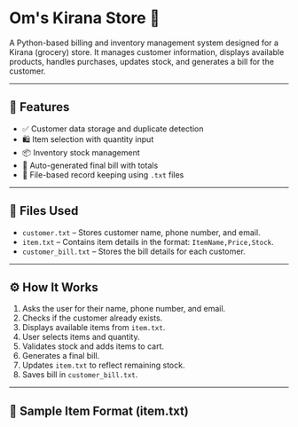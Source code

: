 
# Om's Kirana Store 🛒

A Python-based billing and inventory management system designed for a Kirana (grocery) store. It manages customer information, displays available products, handles purchases, updates stock, and generates a bill for the customer.

---

## 📌 Features

- ✅ Customer data storage and duplicate detection
- 🛍 Item selection with quantity input
- 📦 Inventory stock management
- 🧾 Auto-generated final bill with totals
- 💾 File-based record keeping using `.txt` files

---

## 📁 Files Used

- `customer.txt` – Stores customer name, phone number, and email.
- `item.txt` – Contains item details in the format: `ItemName,Price,Stock`.
- `customer_bill.txt` – Stores the bill details for each customer.

---

## ⚙️ How It Works

1. Asks the user for their name, phone number, and email.
2. Checks if the customer already exists.
3. Displays available items from `item.txt`.
4. User selects items and quantity.
5. Validates stock and adds items to cart.
6. Generates a final bill.
7. Updates `item.txt` to reflect remaining stock.
8. Saves bill in `customer_bill.txt`.

---

## 🧪 Sample Item Format (item.txt)

